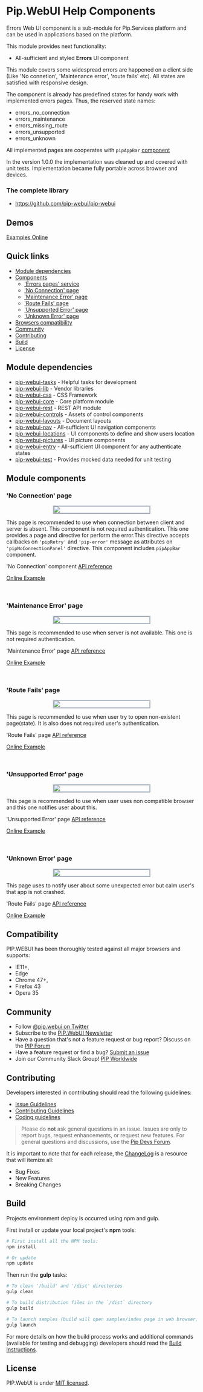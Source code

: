 # Pip.WebUI Help Components

Errors Web UI component is a sub-module for Pip.Services platform and can be used in applications
based on the platform.

This module provides next functionality:

* All-sufficient and styled **Errors** UI component

This module covers some widespread errors are happened on a client side (Like 'No connetion', 'Maintenance error',
'route fails' etc). All states are satisfied with responsive design.

The component is already has predefined states for handy work with implemented errors pages. Thus, the reserved state names:
 * errors_no_connection
 * errors_maintenance
 * errors_missing_route
 * errors_unsupported
 * errors_unknown

All implemented pages are cooperates with `pipAppBar` [component](http://link-to-pipAppBar.com)

In the version 1.0.0 the implementation was cleaned up and covered with unit tests.
Implementation became fully portable across browser and devices.


### The complete library

 * https://github.com/pip-webui/pip-webui

## Demos

[Examples Online](http://webui.pipdevs.com/pip-webui-errors/index.html)


## Quick links

* [Module dependencies](#dependencies)
* [Components](#components)
  - ['Errors pages' service](#help-page-component)
  - ['No Connection' page](#no_connection)
  - ['Maintenance Error' page](#maintenance_error)
  - ['Route Fails' page](#route_fails)
  - ['Unsupported Error' page](#unsupported_error)
  - ['Unknown Error' page](#unknown_error)
* [Browsers compatibility](#compatibility)
* [Community](#community)
* [Contributing](#contributing)
* [Build](#build)
* [License](#license)


## <a name="dependencies"></a>Module dependencies

* <a href="https://github.com/pip-webui/pip-webui-tasks">pip-webui-tasks</a> - Helpful tasks for development
* <a href="https://github.com/pip-webui/pip-webui-lib">pip-webui-lib</a> - Vendor libraries
* <a href="https://github.com/pip-webui/pip-webui-css">pip-webui-css</a> - CSS Framework
* <a href="https://github.com/pip-webui/pip-webui-core">pip-webui-core</a> - Core platform module
* <a href="https://github.com/pip-webui/pip-webui-rest">pip-webui-rest</a> - REST API module
* <a href="https://github.com/pip-webui/pip-webui-controls">pip-webui-controls</a> - Assets of control components
* <a href="https://github.com/pip-webui/pip-webui-layouts">pip-webui-layouts</a> - Document layouts
* <a href="https://github.com/pip-webui/pip-webui-nav">pip-webui-nav</a> - All-sufficient UI navigation components
* <a href="https://github.com/pip-webui/pip-webui-locations">pip-webui-locations</a> - UI components to define and show users location
* <a href="https://github.com/pip-webui/pip-webui-pictures">pip-webui-pictures</a> - UI picture components
* <a href="https://github.com/pip-webui/pip-webui-entry">pip-webui-entry</a> - All-sufficient UI component for any authenticate states
* <a href="https://github.com/pip-webui/pip-webui-test">pip-webui-test</a> - Provides mocked data needed for unit testing


## <a name="components"></a>Module components

### <a name="no_connection"></a>'No Connection' page
<a href="doc/images/img-no_connection.png" style="border: 3px ridge #c8d2df; width: 50%; margin: auto; display: block">
    <img src="doc/images/img-no_connection.png"/>
</a>

This page is recommended to use when connection between client and server is absent. This component is not required
authentication. This one provides a page and directive for perform the error.This directive accepts callbacks on `'pipRetry'`
and `'pip-error'` message as attributes on `'pipNoConnectionPanel'` directive.
This component includes `pipAppBar` component.

'No Connection' component [API reference](http://link.com)

[Online Example](http://webui.pipdevs.com/pip-webui-errors/index.html#/errors/no_connection)

<br/>

### <a name="maintenance_error"></a>'Maintenance Error' page
<a href="doc/images/img-maintenance.png" style="border: 3px ridge #c8d2df; width: 50%; margin: auto; display: block">
    <img src="doc/images/img-maintenance.png"/>
</a>

This page is recommended to use when server is not available. This one is not required authentication.

'Maintenance Error' page [API reference](http://link.com)

[Online Example](http://webui.pipdevs.com/pip-webui-errors/index.html#/errors/maintenance)

<br/>

### <a name="route_fails"></a>'Route Fails' page
<a href="doc/images/img-route_fails.png" style="border: 3px ridge #c8d2df; width: 50%; margin: auto; display: block">
    <img src="doc/images/img-route_fails.png"/>
</a>

This page is recommended to use when user try to open non-existent page(state). It is also does not required user's
authentication.

'Route Fails' page [API reference](http://link.com)

[Online Example](http://webui.pipdevs.com/pip-webui-errors/index.html#/errors/missing_route)

<br/>

### <a name="unsupported_error"></a>'Unsupported Error' page
<a href="doc/images/img-unsupported.png" style="border: 3px ridge #c8d2df; width: 50%; margin: auto; display: block">
    <img src="doc/images/img-unsupported.png"/>
</a>

This page is recommended to use when user uses non compatible browser and this one notifies user about this.

'Unsupported Error' page [API reference](http://link.com)

[Online Example](http://webui.pipdevs.com/pip-webui-errors/index.html#/errors/unsupported)

<br/>

### <a name="unknown_error"></a>'Unknown Error' page
<a href="doc/images/img-unknown_error.png" style="border: 3px ridge #c8d2df; width: 50%; margin: auto; display: block">
    <img src="doc/images/img-unknown_error.png"/>
</a>

This page uses to notify user about some unexpected error but calm user's that app is not crashed.

'Route Fails' page [API reference](http://link.com)

[Online Example](http://webui.pipdevs.com/pip-webui-errors/index.html#/errors/missing_route)


## <a name="compatibility"></a>Compatibility

PIP.WEBUI has been thoroughly tested against all major browsers and supports:

 * IE11+,
 * Edge
 * Chrome 47+,
 * Firefox 43
 * Opera 35

## <a name="community"></a>Community

* Follow [@pip.webui on Twitter](http://link.com)
* Subscribe to the [PIP.WebUI Newsletter](http://link.com)
* Have a question that's not a feature request or bug report? Discuss on the [PIP Forum](https://groups.google.com/forum/#!forum/pipdevs)
* Have a feature request or find a bug? [Submit an issue](http://link.com)
* Join our Community Slack Group! [PIP Worldwide](http://link.com)


## <a name="contributing"></a>Contributing

Developers interested in contributing should read the following guidelines:

* [Issue Guidelines](http://somelink.com)
* [Contributing Guidelines](http://somelink.com)
* [Coding guidelines](http://somelink.com)

> Please do **not** ask general questions in an issue. Issues are only to report bugs, request
  enhancements, or request new features. For general questions and discussions, use the
  [Pip Devs Forum](https://groups.google.com/forum/#!forum/pipdevs).

It is important to note that for each release, the [ChangeLog](CHANGELOG.md) is a resource that will
itemize all:

- Bug Fixes
- New Features
- Breaking Changes

## <a name="build"></a>Build

Projects environment deploy is occurred using npm and gulp.

First install or update your local project's **npm** tools:

```bash
# First install all the NPM tools:
npm install

# Or update
npm update
```

Then run the **gulp** tasks:

```bash
# To clean '/build' and '/dist' directories
gulp clean

# To build distribution files in the `/dist` directory
gulp build

# To launch samples (build will open samples/index page in web browser)
gulp launch
```

For more details on how the build process works and additional commands (available for testing and
debugging) developers should read the [Build Instructions](docs/guides/BUILD.md).


## <a name="license"></a>License

PIP.WebUI is under [MIT licensed](LICENSE).

